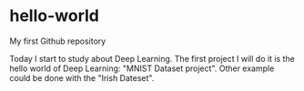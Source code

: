 # hello-world
My first Github repository

Today I start to study about Deep Learning.
The first project I will do it is the hello world of Deep Learning: "MNIST Dataset project".
Other example could be done with the "Irish Dateset".
